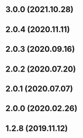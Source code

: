 ## 3.0.0 (2021.10.28)



## 2.0.4 (2020.11.11)



## 2.0.3 (2020.09.16)



## 2.0.2 (2020.07.20)



## 2.0.1 (2020.07.07)



## 2.0.0 (2020.02.26)



## 1.2.8 (2019.11.12)




